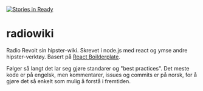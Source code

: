 [![Stories in Ready](https://badge.waffle.io/RadioRevolt/radiowiki.png?label=ready&title=Ready)](https://waffle.io/RadioRevolt/radiowiki)
# radiowiki
Radio Revolt sin hipster-wiki. Skrevet i node.js med react og ymse andre hipster-verktøy.
Basert på [React Boilderplate](https://github.com/mxstbr/react-boilerplate/).

Følger så langt det lar seg gjøre standarer og "best practices".
Det meste kode er på engelsk, men kommentarer, issues og commits er på norsk,
for å gjøre det så enkelt som mulig å forstå i fremtiden.
